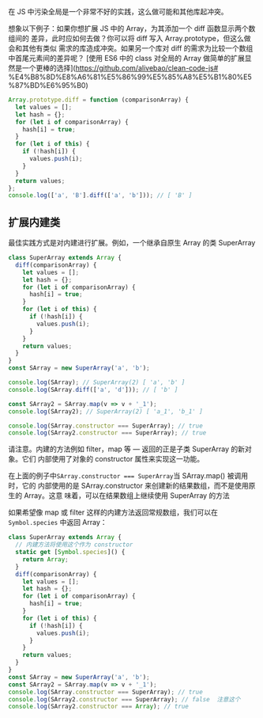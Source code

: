 在 JS 中污染全局是一个非常不好的实践，这么做可能和其他库起冲突。

想象以下例子：如果你想扩展 JS 中的 Array，为其添加一个 diff 函数显示两个数组间的
差异，此时应如何去做？你可以将 diff 写入 Array.prototype，但这么做会和其他有类似
需求的库造成冲突。如果另一个库对 diff 的需求为比较一个数组中首尾元素间的差异呢？
[使用 ES6 中的 class 对全局的 Array
做简单的扩展显然是一个更棒的选择](https://github.com/alivebao/clean-code-js#
%E4%B8%8D%E8%A6%81%E5%86%99%E5%85%A8%E5%B1%80%E5%87%BD%E6%95%B0)

```js
Array.prototype.diff = function (comparisonArray) {
  let values = [];
  let hash = {};
  for (let i of comparisonArray) {
    hash[i] = true;
  }
  for (let i of this) {
    if (!hash[i]) {
      values.push(i);
    }
  }
  return values;
};
console.log(['a', 'B'].diff(['a', 'b'])); // [ 'B' ]
```

## 扩展内建类

最佳实践方式是对内建进行扩展。例如，一个继承自原生 Array 的类 SuperArray

```js
class SuperArray extends Array {
  diff(comparisonArray) {
    let values = [];
    let hash = {};
    for (let i of comparisonArray) {
      hash[i] = true;
    }
    for (let i of this) {
      if (!hash[i]) {
        values.push(i);
      }
    }
    return values;
  }
}
const SArray = new SuperArray('a', 'b');

console.log(SArray); // SuperArray(2) [ 'a', 'b' ]
console.log(SArray.diff(['a', 'd'])); // [ 'b' ]

const SArray2 = SArray.map(v => v + '_1');
console.log(SArray2); // SuperArray(2) [ 'a_1', 'b_1' ]

console.log(SArray.constructor === SuperArray); // true
console.log(SArray2.constructor === SuperArray); // true
```

请注意。内建的方法例如 filter，map 等 — 返回的正是子类 SuperArray 的新对象。它们
内部使用了对象的 constructor 属性来实现这一功能。

在上面的例子中`SArray.constructor === SuperArray`当 SArray.map() 被调用时，它的
内部使用的是 SArray.constructor 来创建新的结果数组，而不是使用原生的 Array。这意
味着，可以在结果数组上继续使用 SuperArray 的方法

如果希望像 map 或 filter 这样的内建方法返回常规数组，我们可以在 `Symbol.species`
中返回 Array：

```javascript
class SuperArray extends Array {
  // 内建方法将使用这个作为 constructor
  static get [Symbol.species]() {
    return Array;
  }
  diff(comparisonArray) {
    let values = [];
    let hash = {};
    for (let i of comparisonArray) {
      hash[i] = true;
    }
    for (let i of this) {
      if (!hash[i]) {
        values.push(i);
      }
    }
    return values;
  }
}
const SArray = new SuperArray('a', 'b');
const SArray2 = SArray.map(v => v + '_1');
console.log(SArray.constructor === SuperArray); // true
console.log(SArray2.constructor === SuperArray); // false  注意这个
console.log(SArray2.constructor === Array); // true
```
